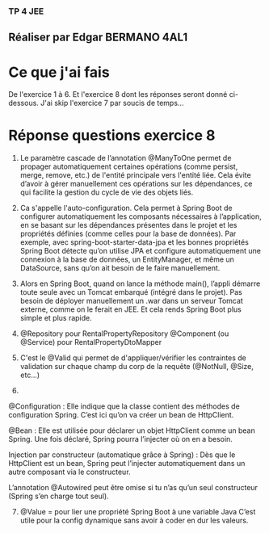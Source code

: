 ### TP 4 JEE

## Réaliser par Edgar BERMANO 4AL1

# Ce que j'ai fais
De l'exercice 1 à 6. Et l'exercice 8 dont les réponses seront donné ci-dessous.
J'ai skip l'exercice 7 par soucis de temps...

# Réponse questions exercice 8
1. Le paramètre cascade de l’annotation @ManyToOne permet de propager automatiquement certaines opérations (comme persist, merge, remove, etc.) de l'entité principale vers l'entité liée.
Cela évite d’avoir à gérer manuellement ces opérations sur les dépendances, ce qui facilite la gestion du cycle de vie des objets liés.

2. Ca s'appelle l'auto-configuration.
Cela permet à Spring Boot de configurer automatiquement les composants nécessaires à l’application, en se basant sur les dépendances présentes dans le projet et les propriétés définies (comme celles pour la base de données).
Par exemple, avec spring-boot-starter-data-jpa et les bonnes propriétés Spring Boot détecte qu’on utilise JPA et configure automatiquement une connexion à la base de données, un EntityManager, et même un DataSource, sans qu’on ait besoin de le faire manuellement.

3. Alors en Spring Boot, quand on lance la méthode main(), l’appli démarre toute seule avec un Tomcat embarqué (intégré dans le projet). Pas besoin de déployer manuellement un .war dans un serveur Tomcat externe, comme on le ferait en JEE.
Et cela rends Spring Boot plus simple et plus rapide.

4. @Repository pour RentalPropertyRepository
@Component (ou @Service) pour RentalPropertyDtoMapper

5. C'est le @Valid qui permet de d'appliquer/vérifier les contraintes de validation sur chaque champ du corp de la requête (@NotNull, @Size, etc...)

6. 
@Configuration :
Elle indique que la classe contient des méthodes de configuration Spring.
C’est ici qu’on va créer un bean de HttpClient.

@Bean :
Elle est utilisée pour déclarer un objet HttpClient comme un bean Spring.
Une fois déclaré, Spring pourra l’injecter où on en a besoin.

Injection par constructeur (automatique grâce à Spring) :
Dès que le HttpClient est un bean, Spring peut l’injecter automatiquement dans un autre composant via le constructeur.

L’annotation @Autowired peut être omise si tu n’as qu’un seul constructeur (Spring s’en charge tout seul).

7. @Value = pour lier une propriété Spring Boot à une variable Java
C’est utile pour la config dynamique sans avoir à coder en dur les valeurs.